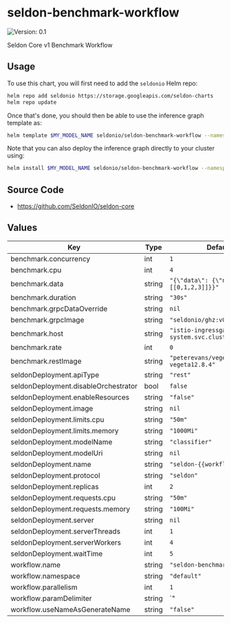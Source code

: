 # seldon-benchmark-workflow

![Version: 0.1](https://img.shields.io/static/v1?label=Version&message=0.1&color=informational&style=flat-square)

Seldon Core v1 Benchmark Workflow

## Usage

To use this chart, you will first need to add the `seldonio` Helm repo:

```bash
helm repo add seldonio https://storage.googleapis.com/seldon-charts
helm repo update
```

Once that's done, you should then be able to use the inference graph template as:

```bash
helm template $MY_MODEL_NAME seldonio/seldon-benchmark-workflow --namespace $MODELS_NAMESPACE
```

Note that you can also deploy the inference graph directly to your cluster
using:

```bash
helm install $MY_MODEL_NAME seldonio/seldon-benchmark-workflow --namespace $MODELS_NAMESPACE
```

## Source Code

* <https://github.com/SeldonIO/seldon-core>

## Values

| Key | Type | Default | Description |
|-----|------|---------|-------------|
| benchmark.concurrency | int | `1` |  |
| benchmark.cpu | int | `4` |  |
| benchmark.data | string | `"{\"data\": {\"ndarray\": [[0,1,2,3]]}}"` |  |
| benchmark.duration | string | `"30s"` |  |
| benchmark.grpcDataOverride | string | `nil` |  |
| benchmark.grpcImage | string | `"seldonio/ghz:v0.95.0"` |  |
| benchmark.host | string | `"istio-ingressgateway.istio-system.svc.cluster.local:80"` |  |
| benchmark.rate | int | `0` |  |
| benchmark.restImage | string | `"peterevans/vegeta:latest-vegeta12.8.4"` |  |
| seldonDeployment.apiType | string | `"rest"` |  |
| seldonDeployment.disableOrchestrator | bool | `false` |  |
| seldonDeployment.enableResources | string | `"false"` |  |
| seldonDeployment.image | string | `nil` |  |
| seldonDeployment.limits.cpu | string | `"50m"` |  |
| seldonDeployment.limits.memory | string | `"1000Mi"` |  |
| seldonDeployment.modelName | string | `"classifier"` |  |
| seldonDeployment.modelUri | string | `nil` |  |
| seldonDeployment.name | string | `"seldon-{{workflow.uid}}"` |  |
| seldonDeployment.protocol | string | `"seldon"` |  |
| seldonDeployment.replicas | int | `2` |  |
| seldonDeployment.requests.cpu | string | `"50m"` |  |
| seldonDeployment.requests.memory | string | `"100Mi"` |  |
| seldonDeployment.server | string | `nil` |  |
| seldonDeployment.serverThreads | int | `1` |  |
| seldonDeployment.serverWorkers | int | `4` |  |
| seldonDeployment.waitTime | int | `5` |  |
| workflow.name | string | `"seldon-benchmark-process"` |  |
| workflow.namespace | string | `"default"` |  |
| workflow.parallelism | int | `1` |  |
| workflow.paramDelimiter | string | `"|"` |  |
| workflow.useNameAsGenerateName | string | `"false"` |  |

